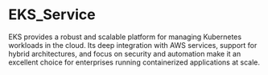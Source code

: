 # EKS_Service
 EKS provides a robust and scalable platform for managing Kubernetes workloads in the cloud. Its deep integration with AWS services, support for hybrid architectures, and focus on security and automation make it an excellent choice for enterprises running containerized applications at scale.
